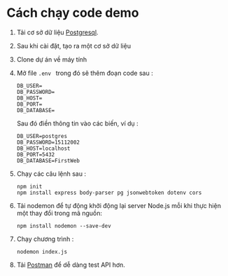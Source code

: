 # Cách chạy code demo
1. Tải cơ sở dữ liệu [Postgresql](https://www.postgresql.org/download/).

2. Sau khi cài đặt, tạo ra một cơ sở dữ liệu 

3. Clone dự án về máy tính 

4. Mở file `.env ` trong đó sẽ thêm đoạn code sau :
    ```nodejs 
    DB_USER=
    DB_PASSWORD=
    DB_HOST=
    DB_PORT=
    DB_DATABASE=
    ```
    Sau đó điền thông tin vào các biến, ví dụ :  
    ```
    DB_USER=postgres  
    DB_PASSWORD=15112002  
    DB_HOST=localhost  
    DB_PORT=5432  
    DB_DATABASE=FirstWeb  
    ```
5. Chạy các câu lệnh sau :   

    ```
    npm init  
    npm install express body-parser pg jsonwebtoken dotenv cors
    ```
6. Tải nodemon để tự động khởi động lại server Node.js mỗi khi thực hiện một thay đổi trong mã nguồn:
    ```
    npm install nodemon --save-dev
    ```
7. Chạy chương trình :
    ```
    nodemon index.js
    ```
8. Tải [Postman](https://www.postman.com/downloads/) để dễ dàng test API hơn.









